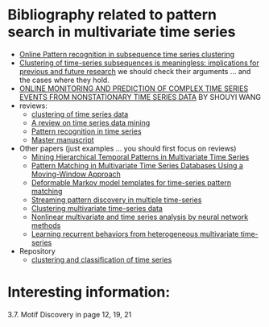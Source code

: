 # Bibliography related to pattern search in multivariate time series
+ [Online Pattern recognition in subsequence time series clustering](http://eprints.um.edu.my/12985/1/Online_Pattern_recognition.pdf) 
+ [Clustering of time-series subsequences is meaningless: implications for previous and future research](http://link.springer.com/article/10.1007/s10115-004-0172-7) we should check their arguments ... and the cases where they hold.
+ [ONLINE MONITORING AND PREDICTION OF COMPLEX TIME SERIES EVENTS FROM NONSTATIONARY TIME SERIES DATA](https://www.google.fr/url?sa=t&rct=j&q=&esrc=s&source=web&cd=8&cad=rja&uact=8&ved=0ahUKEwi9i6KGsbTQAhVGWRQKHTWTCc0QFghkMAc&url=https%3A%2F%2Frucore.libraries.rutgers.edu%2Frutgers-lib%2F39061%2Fpdf%2F1%2F&usg=AFQjCNEML7jXJpZpJTginL1YeUmcUzN9jA&sig2=lU-O3g2IeUtryOqHIcx-3A)
BY SHOUYI WANG
+ reviews:
	+ [clustering of time series data](http://www.sciencedirect.com/science/article/pii/S0031320305001305)
	+ [A review on time series data mining](http://www.sciencedirect.com/science/article/pii/S0952197610001727)
	+ [Pattern recognition in time series](https://pdfs.semanticscholar.org/2f5a/4b8b158117928e9eee7ac6ce7da291ec9bd2.pdf)
	+ [Master manuscript](http://edoc.hu-berlin.de/master/kleist-caroline-2015-03-25/PDF/kleist.pdf)
+ Other papers (just examples ... you should first focus on reviews)
	+ [Mining Hierarchical Temporal Patterns in Multivariate Time Series](https://www.uni-marburg.de/fb12/arbeitsgruppen/datenbionik/pdf/pubs/2004/moerchen04mining)
	+ [Pattern Matching in Multivariate Time Series Databases Using a Moving-Window Approach](http://pubs.acs.org/doi/abs/10.1021/ie010517z)
	+ [Deformable Markov model templates for time-series pattern matching](http://dl.acm.org/citation.cfm?id=347109)
	+ [Streaming pattern discovery in multiple time-series](http://dl.acm.org/citation.cfm?id=1083674)
	+ [Clustering multivariate time-series data](http://onlinelibrary.wiley.com/doi/10.1002/cem.945/full)
	+ [Nonlinear multivariate and time series analysis by neural network methods](http://onlinelibrary.wiley.com/doi/10.1029/2002RG000112/full)
	+ [Learning recurrent behaviors from heterogeneous multivariate time-series](http://www.sciencedirect.com/science/article/pii/S0933365706001023)
+ Repository
	+ [clustering and classification of time series](https://github.com/alexminnaar/time-series-classification-and-clustering/blob/master/spatio-time%20cluster.py)
	
# Interesting information:
3.7. Motif Discovery in page 12, 19, 21